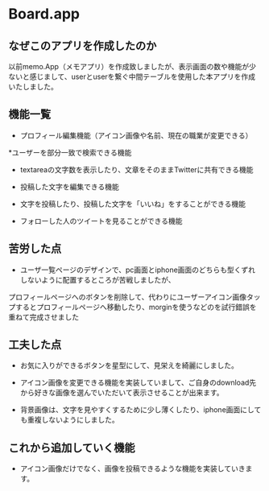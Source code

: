 # Board.app

## なぜこのアプリを作成したのか

以前memo.App（メモアプリ）を作成致しましたが、表示画面の数や機能が少ないと感じまして、userとuserを繋ぐ中間テーブルを使用した本アプリを作成いたしました。



## 機能一覧

* プロフィール編集機能（アイコン画像や名前、現在の職業が変更できる）

*ユーザーを部分一致で検索できる機能

* textareaの文字数を表示したり、文章をそのままTwitterに共有できる機能

* 投稿した文字を編集できる機能

* 文字を投稿したり、投稿した文字を「いいね」をすることができる機能

* フォローした人のツイートを見ることができる機能

## 苦労した点

* ユーザ一覧ページのデザインで、pc画面とiphone画面のどちらも型くずれしないように配置するところが苦戦しましたが、

プロフィールページへのボタンを削除して、代わりにユーザーアイコン画像タップするとプロフィールページへ移動したり、morginを使うなどのを試行錯誤を重ねて完成させました



## 工夫した点

* お気に入りができるボタンを星型にして、見栄えを綺麗にしました。


* アイコン画像を変更できる機能を実装していまして、ご自身のdownload先から好きな画像を選んでいただいて表示させることが出来ます。

        
* 背景画像は、文字を見やすくするために少し薄くしたり、iphone画面にしても重複しないようにしました。
    
    
## これから追加していく機能
    
* アイコン画像だけでなく、画像を投稿できるような機能を実装していきます。
    

    
    

    

